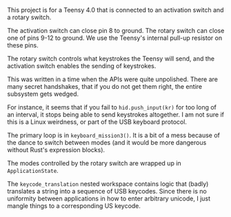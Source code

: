This project is for a Teensy 4.0 that is connected to an activation switch and a rotary switch.

The activation switch can close pin 8 to ground.  The rotary switch can close one of pins 9-12 to ground.  We use the Teensy's internal pull-up resistor on these pins.

The rotary switch controls what keystrokes the Teensy will send, and the activation switch enables the sending of keystrokes.

This was written in a time when the APIs were quite unpolished.  There are many secret handshakes, that if you do not get them right, the entire subsystem gets wedged.

For instance, it seems that if you fail to `hid.push_input(kr)` for too long of an interval, it stops being able to send keystrokes altogether.  I am not sure if this is a Linux weirdness, or part of the USB keyboard protocol.

The primary loop is in `keyboard_mission3()`.  It is a bit of a mess because of the dance to switch between modes (and it would be more dangerous without Rust's expression blocks).

The modes controlled by the rotary switch are wrapped up in `ApplicationState`.

The `keycode_translation` nested workspace contains logic that (badly) translates a string into a sequence of USB keycodes.  Since there is no uniformity between applications in how to enter arbitrary unicode, I just mangle things to a corresponding US keycode.
